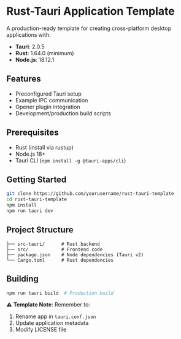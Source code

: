 # Rust-Tauri Application Template

A production-ready template for creating cross-platform desktop applications with:

- **Tauri**: 2.0.5
- **Rust**: 1.64.0 (minimum)
- **Node.js**: 18.12.1

## Features
- Preconfigured Tauri setup
- Example IPC communication
- Opener plugin integration
- Development/production build scripts

## Prerequisites
- Rust (install via rustup)
- Node.js 18+
- Tauri CLI (`npm install -g @tauri-apps/cli`)

## Getting Started
```bash
git clone https://github.com/yourusername/rust-tauri-template
cd rust-tauri-template
npm install
npm run tauri dev
```

## Project Structure
```
├── src-tauri/      # Rust backend
├── src/            # Frontend code
├── package.json    # Node dependencies (Tauri v2)
└── Cargo.toml      # Rust dependencies
```

## Building
```bash
npm run tauri build  # Production build
```

⚠️ **Template Note**: Remember to:
1. Rename app in `tauri.conf.json`
2. Update application metadata
3. Modify LICENSE file
